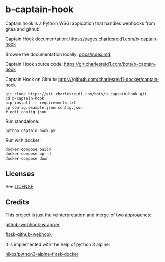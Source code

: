 # b-captain-hook

Captain hook is a Python WSGI appication that handles webhooks from gitea and
github.

Captain Hook documentation: <https://pages.charlesreid1.com/b-captain-hook>

Browse the documentation locally: [docs/index.md](docs/index.md)

Captain Hook source code: <https://git.charlesreid1.com/bots/b-captain-hook>

Captain Hook on Github: <https://github.com/charlesreid1-docker/captain-hook>

```
git clone https://git.charlesreid1.com/bots/b-captain-hook.git
cd b-captain-hook
pip install -r requirements.txt
cp config.example.json config.json
# edit config.json
```

Run standalone:

```
python captain_hook.py
```

Run with docker:

```
docker-compose build
docker-compose up -d
docker-compose down
```

## Licenses

See [LICENSE](LICENSE)

## Credits

This project is just the reinterpretation and merge of two approaches:

[github-webhook-wrapper](https://github.com/datafolklabs/github-webhook-wrapper)

[flask-github-webhook](https://github.com/razius/flask-github-webhook)

It is implemented with the help of python 3 alpine:

[nikos/python3-alpine-flask-docker](https://github.com/nikos/python3-alpine-flask-docker)


